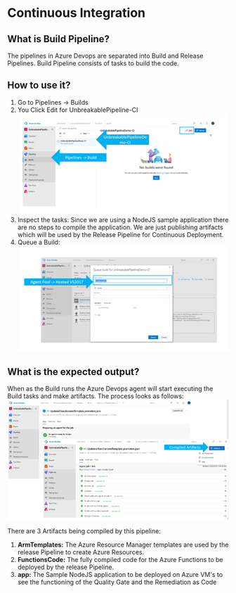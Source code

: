 # Continuous Integration

## What is Build Pipeline?
The pipelines in Azure Devops are separated into Build and Release Pipelines. Build Pipeline consists of tasks to build the code. 

## How to use it?
1. Go to Pipelines -> Builds
2. You Click Edit for UnbreakablePipeline-CI 
![](../images/AzureDevopsCI1.PNG)
3. Inspect the tasks: Since we are using a NodeJS sample application there are no steps to compile the application. We are just publishing artifacts which will be used by the Release Pipeline for Continuous Deployment. 
4. Queue a Build: 
![](../images/AzureDevopsCI2.PNG)

## What is the expected output?
When as the Build runs the Azure Devops agent will start executing the Build tasks and make artifacts. The process looks as follows: 
![](../images/AzureDevopsCI3.PNG)

There are 3 Artifacts being compiled by this pipeline:

1. **ArmTemplates:** The Azure Resource Manager templates are used by the release Pipeline to create Azure Resources. 
2. **FunctionsCode:** The fully compiled code for the Azure Functions to be deployed by the release Pipeline.
3. **app:** The Sample NodeJS application to be deployed on Azure VM's to see the functioning of the Quality Gate and the Remediation as Code

